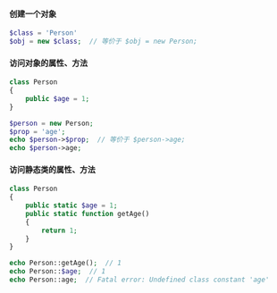#### 创建一个对象
``` php
$class = 'Person'
$obj = new $class;  // 等价于 $obj = new Person;
```
#### 访问对象的属性、方法
``` php
class Person
{
    public $age = 1;
}

$person = new Person;
$prop = 'age';
echo $person->$prop;  // 等价于 $person->age;
echo $person->age;
```
#### 访问静态类的属性、方法
``` php
class Person
{
    public static $age = 1;
    public static function getAge()
    {
        return 1;
    }
}

echo Person::getAge();  // 1
echo Person::$age;  // 1
echo Person::age;  // Fatal error: Undefined class constant 'age' 
```